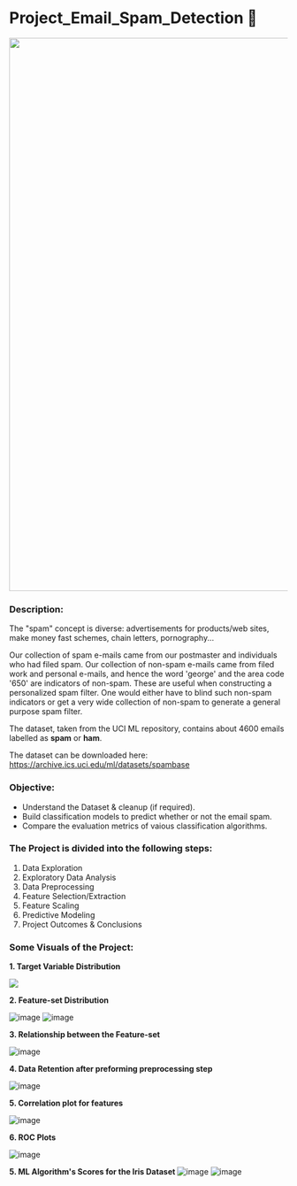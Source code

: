 # Project_Email_Spam_Detection 📧

<p align="center"><img src="https://user-images.githubusercontent.com/54996245/141677263-c3b8fabf-5108-4d12-b5d1-55bfb55b2c28.jpg" style="width: 1000px;"/></p>

### Description:

The "spam" concept is diverse: advertisements for products/web sites, make money fast schemes, chain letters, pornography...

Our collection of spam e-mails came from our postmaster and individuals who had filed spam. Our collection of non-spam e-mails came from filed work and personal e-mails, and hence the word 'george' and the area code '650' are indicators of non-spam. These are useful when constructing a personalized spam filter. One would either have to blind such non-spam indicators or get a very wide collection of non-spam to generate a general purpose spam filter.

The dataset, taken from the UCI ML repository, contains about 4600 emails labelled as **spam** or **ham**. 

The dataset can be downloaded here: https://archive.ics.uci.edu/ml/datasets/spambase

### Objective:
- Understand the Dataset & cleanup (if required).
- Build classification models to predict whether or not the email spam.
- Compare the evaluation metrics of vaious classification algorithms.

### The Project is divided into the following steps:
1. Data Exploration
2. Exploratory Data Analysis
3. Data Preprocessing
4. Feature Selection/Extraction
5. Feature Scaling
6. Predictive Modeling
7. Project Outcomes & Conclusions

### Some Visuals of the Project:

**1. Target Variable Distribution**
<p align="left"><img src="https://user-images.githubusercontent.com/54996245/140968400-955f7936-5364-46e5-93ab-7f377967337d.png" /></p>

**2. Feature-set Distribution**

![image](https://user-images.githubusercontent.com/54996245/140968604-ada9ef59-72b0-4d34-9ca8-83df78c7234c.png)
![image](https://user-images.githubusercontent.com/54996245/140968617-ceaa45a1-35cc-4d3e-bc72-3b8d221f2e1c.png)

**3. Relationship between the Feature-set**

![image](https://user-images.githubusercontent.com/54996245/140968656-574e4edc-3f4c-4c3a-9359-07bde41d538a.png)

**4. Data Retention after preforming preprocessing step**

![image](https://user-images.githubusercontent.com/54996245/140968701-7b426b4b-9740-4398-a3c0-0e5ae190cc8e.png)

**5. Correlation plot for features**

![image](https://user-images.githubusercontent.com/54996245/140968731-2d37bde1-3235-4a07-813d-1313339e481c.png)

**6. ROC Plots**

![image](https://user-images.githubusercontent.com/54996245/140968858-ac6271bb-f3a6-4a07-a353-6529eea56b2b.png)


**5. ML Algorithm's Scores for the Iris Dataset**
![image](https://user-images.githubusercontent.com/54996245/140968943-d4051d54-2b91-4b59-921f-0629c925a86d.png)
![image](https://user-images.githubusercontent.com/54996245/140968960-fb10b8e0-1787-46be-bf4b-af1d8bbb6418.png)
